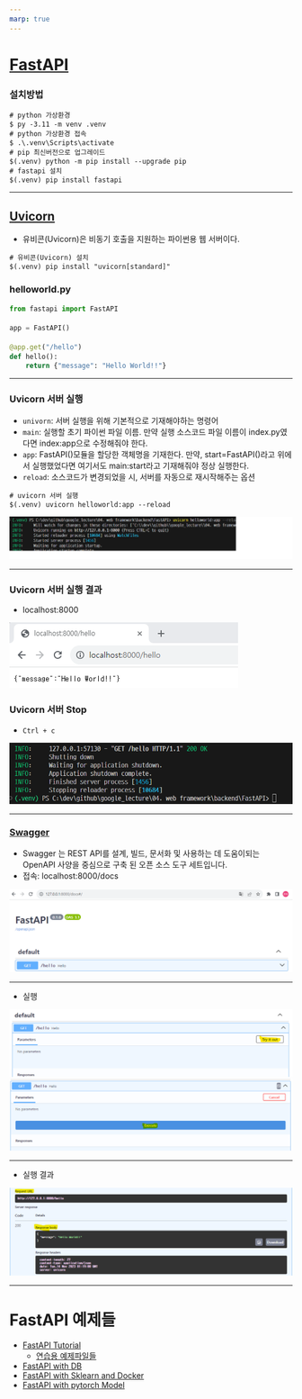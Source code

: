 ```yaml
---
marp: true
---
```

# [FastAPI](https://fastapi.tiangolo.com/ko/)
### 설치방법 
```shell
# python 가상환경 
$ py -3.11 -m venv .venv 
# python 가상환경 접속 
$ .\.venv\Scripts\activate
# pip 최신버전으로 업그레이드 
$(.venv) python -m pip install --upgrade pip
# fastapi 설치 
$(.venv) pip install fastapi
```

---
## [Uvicorn](https://velog.io/@crosstar1228/BackendFastAPI-%EC%9E%85%EB%AC%B8-1-Uvicorn-%EC%9D%B4%ED%95%B4%ED%95%98%EA%B8%B0-%EA%B0%84%EB%8B%A8%ED%95%9C-%EC%9B%B9-%EC%84%9C%EB%B2%84-%EA%B5%AC%ED%98%84) 
- 유비콘(Uvicorn)은 비동기 호출을 지원하는 파이썬용 웹 서버이다.
```shell
# 유비콘(Uvicorn) 설치 
$(.venv) pip install "uvicorn[standard]"
```

### helloworld.py
```python
from fastapi import FastAPI

app = FastAPI()

@app.get("/hello")
def hello():
    return {"message": "Hello World!!"}
```

---
### Uvicorn 서버 실행 
- `univorn`: 서버 실행을 위해 기본적으로 기재해야하는 명령어
- `main`: 실행할 초기 파이썬 파일 이름. 만약 실행 소스코드 파일 이름이 index.py였다면 index:app으로 수정해줘야 한다.
- `app`: FastAPI()모듈을 할당한 객체명을 기재한다. 만약, start=FastAPI()라고 위에서 실행했었다면 여기서도 main:start라고 기재해줘야 정상 실행한다.
- `reload`: 소스코드가 변경되었을 시, 서버를 자동으로 재시작해주는 옵션
```shell
# uvicorn 서버 실행 
$(.venv) uvicorn helloworld:app --reload
```
![Alt text](./img/basic/image.png)

---
### Uvicorn 서버 실행 결과 
- localhost:8000

![Alt text](./img/basic/image-1.png)

### Uvicorn 서버 Stop 
- `Ctrl + c`

![Alt text](./img/basic/image-7.png)

---
### [Swagger](https://swagger.io/)
- Swagger 는 REST API를 설계, 빌드, 문서화 및 사용하는 데 도움이되는 OpenAPI 사양을 중심으로 구축 된 오픈 소스 도구 세트입니다.
- 접속: localhost:8000/docs

![Alt text](./img/basic/image-3.png)

---
- 실행 

![Alt text](./img/basic/image-4.png)
![Alt text](./img/basic/image-5.png)

---
- 실행 결과 

![Alt text](./img/basic/image-6.png)

---
# FastAPI 예제들 
- [FastAPI Tutorial](https://fastapi.tiangolo.com/ko/tutorial/first-steps/)
    - [연습용 예제파일들](./samples/tutorial/README.md)
- [FastAPI with DB](https://wikidocs.net/175950)
- [FastAPI with Sklearn and Docker](https://medium.com/analytics-vidhya/serve-a-machine-learning-model-using-sklearn-fastapi-and-docker-85aabf96729b)
- [FastAPI with pytorch Model](https://velog.io/@rapidrabbit76/FastAPI%EB%A1%9C-Model-serving-%ED%95%98%EA%B8%B0-with-Micro-Batching)
